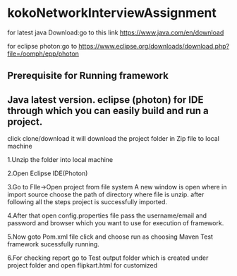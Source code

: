 # kokoNetworkInterviewAssignment

for latest java Download:go to this link https://www.java.com/en/download

for eclipse photon:go to https://www.eclipse.org/downloads/download.php?file=/oomph/epp/photon

Prerequisite for Running framework
--------------------------------------------------------------------------------------
Java latest version.
eclipse (photon) for IDE through which you can easily build and run a project.
--------------------------------------------------------------------------------------------------------
click clone/download it will download the project folder in Zip file to local machine

1.Unzip the folder into local machine

2.Open Eclipse IDE(Photon)

3.Go to FIle->Open project from file system
A new window is open where in import source choose the path of directory where file is unzip.
after following all the steps project is successfully imported.

4.After that open config.properties file pass the username/email and password and browser which you want to use for execution of framework. 

5.Now goto Pom.xml file click and choose run as choosing Maven Test framework sucessfully running. 

6.For checking report go to Test output folder which is created under project folder and open flipkart.html for customized

